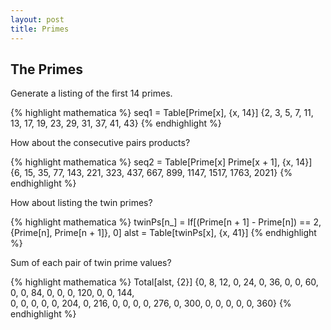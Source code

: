 ```yaml
---
layout: post
title: Primes
---
```


## The Primes

Generate a listing of the first 14 primes.

{% highlight mathematica %}
seq1 = Table[Prime[x], {x, 14}]
{2, 3, 5, 7, 11, 13, 17, 19, 23, 29, 31, 37, 41, 43}
{% endhighlight %}

How about the consecutive pairs products?

{% highlight mathematica %}
seq2 = Table[Prime[x] Prime[x + 1], {x, 14}]
{6, 15, 35, 77, 143, 221, 323, 437, 667, 899, 1147, 1517, 1763, 2021}
{% endhighlight %}

How about listing the twin primes?

{% highlight mathematica %}
twinPs[n_] = If[(Prime[n + 1] - Prime[n]) == 2, {Prime[n], Prime[n + 1]}, 0]
alst = Table[twinPs[x], {x, 41}]
{% endhighlight %}

Sum of each pair of twin prime values?

{% highlight mathematica %}
Total[alst, {2}]
{0, 8, 12, 0, 24, 0, 36, 0, 0, 60, 0, 0, 84, 0, 0, 0, 120, 0, 0, 144, \
0, 0, 0, 0, 0, 204, 0, 216, 0, 0, 0, 0, 276, 0, 300, 0, 0, 0, 0, 0, 360}
{% endhighlight %}
